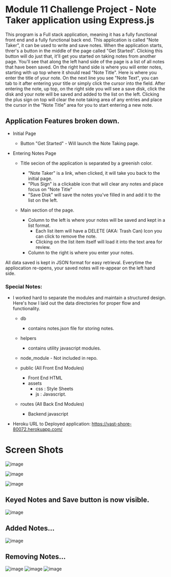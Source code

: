 # Module 11 Challenge Project - Note Taker application using Express.js
This program is a Full stack application, meaning it has a fully functional front end and a fully functional back end. This application is called "Note Taker", it can be used to write and save notes. When the application starts, threr's a button in the middle of the page called "Get Started". Clicking this button will do just that, it'll get you started on taking notes from another page. You'll see that along the left hand side of the page is a list of all notes that have been saved. On the right hand side is where you will enter notes, starting with up top where it should read "Note Title". Here is where you enter the title of your note. On the next line you see "Note Text", you can tab to it after entering your title or simply click the cursor into the field. After entering the note, up top, on the right side you will see a save disk, click the disk and your note will be saved and added to the list on the left. Clicking the plus sign on top will clear the note taking area of any entries and place the cursor in the "Note Title" area for you to start entering a new note.


## Application Features broken down.
* Initial Page
    - Button "Get Started" - Will launch the Note Taking page.

* Entering Notes Page
    - Title secion of the application is separated by a greenish color.
        - "Note Taker" is a link, when clicked, it will take you back to the initial page.
        - "Plus Sign" is a clickable icon that will clear any notes and place focus on "Note Title"
        - "Save Disk" will save the notes you've filled in and add it to the list on the left.
    
    - Main section of the page.
        - Column to the left is where your notes will be saved and kept in a list format.
            * Each list item will have a DELETE (AKA: Trash Can) Icon you can click to remove the note.
            * Clicking on the list item itself will load it into the text area for review.
        - Column to the right is where you enter your notes.
        

All data saved is kept in JSON format for easy retrieval. Everytime the appliocation re-opens, your saved notes will re-appear on the left hand side. 


### Special Notes:
* I worked hard to separate the modules and maintain a structured design. Here's how I laid out the data directories for proper flow and functionality.
    * db
        - contains notes.json file for storing notes.
    
    * helpers
        - contains utility javascript modules.
    
    * node_module - Not included in repo.

    * public (All Front End Modules) 
        * Front End HTML
        - assets
            - css : Style Sheets
            - js : Javascript.

    * routes (All Back End Modules)
        * Backend javascript


* Heroku URL to Deployed application:
https://vast-shore-80072.herokuapp.com/

# Screen Shots
![image](https://user-images.githubusercontent.com/108200823/193303953-bb8ab139-fef7-4b8c-973d-05248a3756cd.png)

![image](https://user-images.githubusercontent.com/108200823/193304031-7fc50acb-e15f-4296-8b06-0019ce7de87e.png)

![image](https://user-images.githubusercontent.com/108200823/193304125-7f687ae1-1168-4fd6-be84-778c4ed7c108.png)

## Keyed Notes and Save button is now visible.
![image](https://user-images.githubusercontent.com/108200823/193304236-ede5102f-f6fd-430f-b858-253fabf8293e.png)

## Added Notes...
![image](https://user-images.githubusercontent.com/108200823/193304314-3d91b7a9-3d4e-4703-94a5-7e7e2a33ec82.png)

## Removing Notes...
![image](https://user-images.githubusercontent.com/108200823/193304610-06090236-2c6b-481e-b8dd-ae5cf99397e7.png)
![image](https://user-images.githubusercontent.com/108200823/193304871-02040457-04b4-4693-9d02-f5e4b8978b01.png)
![image](https://user-images.githubusercontent.com/108200823/193304900-5763e367-f80b-41f0-851a-d8dcf9ea3f48.png)

